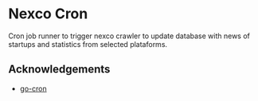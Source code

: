 # Nexco Cron

Cron job runner to trigger nexco crawler to update database with news of startups and statistics from selected plataforms.


## Acknowledgements

 - [go-cron](https://github.com/go-co-op/gocron)

